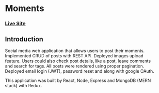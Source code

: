 # Moments
### [Live Site](https://max-moments.netlify.app/)

## Introduction
Social media web application that allows users to post their moments. Implemented CRUD of posts with REST API. Deployed images upload feature. Users could also check post details, like a post, leave comments and search for tags. All posts were rendered using proper pagination. Deployed email login (JWT), password reset and along with google OAuth.

This application was built by React, Node, Express and MongoDB (MERN stack) with Redux.



